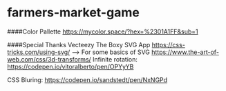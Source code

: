 # farmers-market-game



####Color Pallette
https://mycolor.space/?hex=%2301A1FF&sub=1

####Special Thanks
Vecteezy
The Boxy SVG App
https://css-tricks.com/using-svg/ --> For some basics of SVG
https://www.the-art-of-web.com/css/3d-transforms/
Infinite rotation: https://codepen.io/vitoralberto/pen/OPYyYB

CSS Bluring: https://codepen.io/sandstedt/pen/NxNGPd